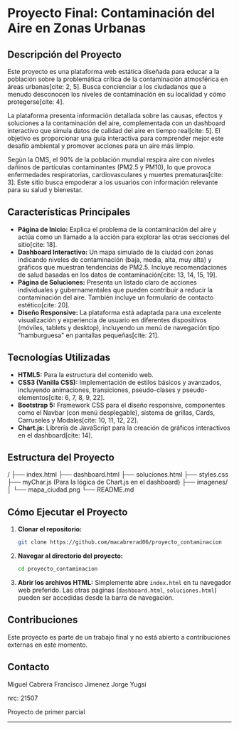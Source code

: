 # Proyecto Final: Contaminación del Aire en Zonas Urbanas

## Descripción del Proyecto

Este proyecto es una plataforma web estática diseñada para educar a la población sobre la problemática crítica de la contaminación atmosférica en áreas urbanas[cite: 2, 5]. Busca concienciar a los ciudadanos que a menudo desconocen los niveles de contaminación en su localidad y cómo protegerse[cite: 4].

La plataforma presenta información detallada sobre las causas, efectos y soluciones a la contaminación del aire, complementada con un dashboard interactivo que simula datos de calidad del aire en tiempo real[cite: 5]. El objetivo es proporcionar una guía interactiva para comprender mejor este desafío ambiental y promover acciones para un aire más limpio.

Según la OMS, el 90% de la población mundial respira aire con niveles dañinos de partículas contaminantes (PM2.5 y PM10), lo que provoca enfermedades respiratorias, cardiovasculares y muertes prematuras[cite: 3]. Este sitio busca empoderar a los usuarios con información relevante para su salud y bienestar.

## Características Principales

* **Página de Inicio:** Explica el problema de la contaminación del aire y actúa como un llamado a la acción para explorar las otras secciones del sitio[cite: 18].
* **Dashboard Interactivo:** Un mapa simulado de la ciudad con zonas indicando niveles de contaminación (baja, media, alta, muy alta) y gráficos que muestran tendencias de PM2.5. Incluye recomendaciones de salud basadas en los datos de contaminación[cite: 13, 14, 15, 19].
* **Página de Soluciones:** Presenta un listado claro de acciones individuales y gubernamentales que pueden contribuir a reducir la contaminación del aire. También incluye un formulario de contacto estético[cite: 20].
* **Diseño Responsive:** La plataforma está adaptada para una excelente visualización y experiencia de usuario en diferentes dispositivos (móviles, tablets y desktop), incluyendo un menú de navegación tipo "hamburguesa" en pantallas pequeñas[cite: 21].

## Tecnologías Utilizadas

* **HTML5:** Para la estructura del contenido web.
* **CSS3 (Vanilla CSS):** Implementación de estilos básicos y avanzados, incluyendo animaciones, transiciones, pseudo-clases y pseudo-elementos[cite: 6, 7, 8, 9, 22].
* **Bootstrap 5:** Framework CSS para el diseño responsive, componentes como el Navbar (con menú desplegable), sistema de grillas, Cards, Carruseles y Modales[cite: 10, 11, 12, 22].
* **Chart.js:** Librería de JavaScript para la creación de gráficos interactivos en el dashboard[cite: 14].

## Estructura del Proyecto


/
├── index.html
├── dashboard.html
├── soluciones.html
├── styles.css
├── myChar.js (Para la lógica de Chart.js en el dashboard)
├── imagenes/
│   └── mapa_ciudad.png
└── README.md


## Cómo Ejecutar el Proyecto

1.  **Clonar el repositorio:**
    ```bash
    git clone https://github.com/macabrerad06/proyecto_contaminacion
    ```
2.  **Navegar al directorio del proyecto:**
    ```bash
    cd proyecto_contaminacion
    ```
3.  **Abrir los archivos HTML:** Simplemente abre `index.html` en tu navegador web preferido. Las otras páginas (`dashboard.html`, `soluciones.html`) pueden ser accedidas desde la barra de navegación.

## Contribuciones

Este proyecto es parte de un trabajo final y no está abierto a contribuciones externas en este momento.

## Contacto

Miguel Cabrera
Francisco Jimenez
Jorge Yugsi

nrc: 21507

Proyecto de primer parcial

---